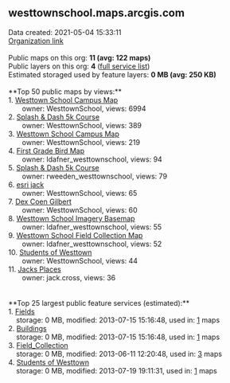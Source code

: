 <h2>westtownschool.maps.arcgis.com</h2> Data created: 2021-05-04 15:33:11 <br /><a target='new' href='https://westtownschool.maps.arcgis.com'>Organization link</a><br /><br />Public maps on this org: <b>11 (avg: 122 maps)</b><br />Public layers on this org: <b>4 </b>(<a target='new' href='https://services.arcgis.com/3ilysvOF2kdjpd8E/ArcGIS/rest/services'>full service list</a>)<br />Estimated storaged used by feature layers: <b>0 MB (avg: 250 KB)</b><br /><br />**Top 50 public maps by views:**<br />  1. <a target='new' href='https://www.arcgis.com/home/item.html?id=859d6a765c5a4ca9a1f6fc55da8b8662'>Westtown School Campus Map</a> <br />  &nbsp;&nbsp;&nbsp;&nbsp; &nbsp;&nbsp;owner: WesttownSchool, views: 6994<br />  2. <a target='new' href='https://www.arcgis.com/home/item.html?id=cc576b8e85b74a818455c75ed4033610'>Splash & Dash 5k Course</a> <br />  &nbsp;&nbsp;&nbsp;&nbsp; &nbsp;&nbsp;owner: WesttownSchool, views: 389<br />  3. <a target='new' href='https://www.arcgis.com/home/item.html?id=7d523de263b14790a68071be39be6b7e'>Westtown School Campus Map</a> <br />  &nbsp;&nbsp;&nbsp;&nbsp; &nbsp;&nbsp;owner: WesttownSchool, views: 219<br />  4. <a target='new' href='https://www.arcgis.com/home/item.html?id=5b6064c7643f45b9ae2f892d9598c7b3'>First Grade Bird Map</a> <br />  &nbsp;&nbsp;&nbsp;&nbsp; &nbsp;&nbsp;owner: ldafner_westtownschool, views: 94<br />  5. <a target='new' href='https://www.arcgis.com/home/item.html?id=8d991cf9f32b4b6bb0bbf0279c1249ab'>Splash & Dash 5k Course</a> <br />  &nbsp;&nbsp;&nbsp;&nbsp; &nbsp;&nbsp;owner: rweeden_westtownschool, views: 79<br />  6. <a target='new' href='https://www.arcgis.com/home/item.html?id=159751a61e2b4a6faf64b46438c9e247'>esri jack</a> <br />  &nbsp;&nbsp;&nbsp;&nbsp; &nbsp;&nbsp;owner: WesttownSchool, views: 65<br />  7. <a target='new' href='https://www.arcgis.com/home/item.html?id=746e3b4dcdde42fcb695b3e322f661a4'>Dex Coen Gilbert</a> <br />  &nbsp;&nbsp;&nbsp;&nbsp; &nbsp;&nbsp;owner: WesttownSchool, views: 60<br />  8. <a target='new' href='https://www.arcgis.com/home/item.html?id=97025342c4024f64896f47ab20d96968'>Westtown School Imagery Basemap</a> <br />  &nbsp;&nbsp;&nbsp;&nbsp; &nbsp;&nbsp;owner: ldafner_westtownschool, views: 55<br />  9. <a target='new' href='https://www.arcgis.com/home/item.html?id=7669a508fbca43298085dc780c2f4027'>Westtown School Field Collection Map</a> <br />  &nbsp;&nbsp;&nbsp;&nbsp; &nbsp;&nbsp;owner: ldafner_westtownschool, views: 52<br />  10. <a target='new' href='https://www.arcgis.com/home/item.html?id=5d7da971a8b546b99a502f2a111074ce'>Students of Westtown</a> <br />  &nbsp;&nbsp;&nbsp;&nbsp; &nbsp;&nbsp;owner: WesttownSchool, views: 44<br />  11. <a target='new' href='https://www.arcgis.com/home/item.html?id=02134775e288482fbc56e1c7cb54637f'>Jacks Places</a> <br />  &nbsp;&nbsp;&nbsp;&nbsp; &nbsp;&nbsp;owner: jack.cross, views: 36<br /><br /><br />**Top 25 largest public feature services (estimated):**<br /> 1. <a target='new' href='https://www.arcgis.com/home/item.html?id=8e8a312a3a974f3d81de93a3a5535da3'>Fields</a><br /> &nbsp;&nbsp;&nbsp;&nbsp;storage: 0 MB, modified: 2013-07-15 15:16:48,  used in: <a target='new' href='https://ed-ind-tb.s3-us-west-1.amazonaws.com/ADI/8e8a312a3a974f3d81de93a3a5535da3.html'> 1</a> maps<br /> 2. <a target='new' href='https://www.arcgis.com/home/item.html?id=e83b1b28cec64d1b9ec2452dcfd58c09'>Buildings</a><br /> &nbsp;&nbsp;&nbsp;&nbsp;storage: 0 MB, modified: 2013-07-15 15:16:48,  used in: <a target='new' href='https://ed-ind-tb.s3-us-west-1.amazonaws.com/ADI/e83b1b28cec64d1b9ec2452dcfd58c09.html'> 1</a> maps<br /> 3. <a target='new' href='https://www.arcgis.com/home/item.html?id=e6412d47a538478db9426f1f6e2660a9'>Field_Collection</a><br /> &nbsp;&nbsp;&nbsp;&nbsp;storage: 0 MB, modified: 2013-06-11 12:20:48,  used in: <a target='new' href='https://ed-ind-tb.s3-us-west-1.amazonaws.com/ADI/e6412d47a538478db9426f1f6e2660a9.html'> 3</a> maps<br /> 4. <a target='new' href='https://www.arcgis.com/home/item.html?id=7331dc6f5174406f9910c0d8ec3162b2'>Students of Westtown</a><br /> &nbsp;&nbsp;&nbsp;&nbsp;storage: 0 MB, modified: 2013-07-19 19:11:31,  used in: <a target='new' href='https://ed-ind-tb.s3-us-west-1.amazonaws.com/ADI/7331dc6f5174406f9910c0d8ec3162b2.html'> 1</a> maps<br />
